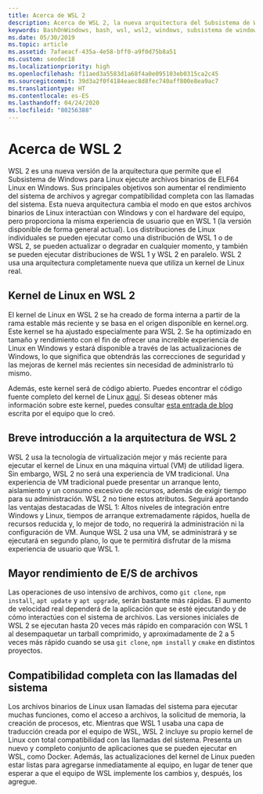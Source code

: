 ```yaml
---
title: Acerca de WSL 2
description: Acerca de WSL 2, la nueva arquitectura del Subsistema de Windows para Linux
keywords: BashOnWindows, bash, wsl, wsl2, windows, subsistema de windows para linux, subsistemawindows, ubuntu, debian, suse, windows 10, instalación
ms.date: 05/30/2019
ms.topic: article
ms.assetid: 7afaeacf-435a-4e58-bff0-a9f0d75b8a51
ms.custom: seodec18
ms.localizationpriority: high
ms.openlocfilehash: f11aed3a5583d1a68f4a0e095103eb0315ca2c45
ms.sourcegitcommit: 39d3a2f0f4184eaec8d8fec740aff800e8ea9ac7
ms.translationtype: HT
ms.contentlocale: es-ES
ms.lasthandoff: 04/24/2020
ms.locfileid: "80256388"
---
```

# <a name="about-wsl-2"></a>Acerca de WSL 2

WSL 2 es una nueva versión de la arquitectura que permite que el Subsistema de Windows para Linux ejecute archivos binarios de ELF64 Linux en Windows. Sus principales objetivos son aumentar el rendimiento del sistema de archivos y agregar compatibilidad completa con las llamadas del sistema. Esta nueva arquitectura cambia el modo en que estos archivos binarios de Linux interactúan con Windows y con el hardware del equipo, pero proporciona la misma experiencia de usuario que en WSL 1 (la versión disponible de forma general actual). Los distribuciones de Linux individuales se pueden ejecutar como una distribución de WSL 1 o de WSL 2, se pueden actualizar o degradar en cualquier momento, y también se pueden ejecutar distribuciones de WSL 1 y WSL 2 en paralelo. WSL 2 usa una arquitectura completamente nueva que utiliza un kernel de Linux real.

## <a name="linux-kernel-in-wsl-2"></a>Kernel de Linux en WSL 2

El kernel de Linux en WSL 2 se ha creado de forma interna a partir de la rama estable más reciente y se basa en el origen disponible en kernel.org. Este kernel se ha ajustado especialmente para WSL 2. Se ha optimizado en tamaño y rendimiento con el fin de ofrecer una increíble experiencia de Linux en Windows y estará disponible a través de las actualizaciones de Windows, lo que significa que obtendrás las correcciones de seguridad y las mejoras de kernel más recientes sin necesidad de administrarlo tú mismo.

Además, este kernel será de código abierto. Puedes encontrar el código fuente completo del kernel de Linux [aquí](https://github.com/microsoft/WSL2-Linux-Kernel). Si deseas obtener más información sobre este kernel, puedes consultar [esta entrada de blog](https://devblogs.microsoft.com/commandline/shipping-a-linux-kernel-with-windows/) escrita por el equipo que lo creó.

## <a name="brief-overview-of-the-wsl-2-architecture"></a>Breve introducción a la arquitectura de WSL 2

WSL 2 usa la tecnología de virtualización mejor y más reciente para ejecutar el kernel de Linux en una máquina virtual (VM) de utilidad ligera. Sin embargo, WSL 2 no será una experiencia de VM tradicional. Una experiencia de VM tradicional puede presentar un arranque lento, aislamiento y un consumo excesivo de recursos, además de exigir tiempo para su administración. WSL 2 no tiene estos atributos. Seguirá aportando las ventajas destacadas de WSL 1: Altos niveles de integración entre Windows y Linux, tiempos de arranque extremadamente rápidos, huella de recursos reducida y, lo mejor de todo, no requerirá la administración ni la configuración de VM. Aunque WSL 2 usa una VM, se administrará y se ejecutará en segundo plano, lo que te permitirá disfrutar de la misma experiencia de usuario que WSL 1.

## <a name="increased-file-io-performance"></a>Mayor rendimiento de E/S de archivos

Las operaciones de uso intensivo de archivos, como `git clone`, `npm install`, `apt update` y `apt upgrade`, serán bastante más rápidas. El aumento de velocidad real dependerá de la aplicación que se esté ejecutando y de cómo interactúes con el sistema de archivos. Las versiones iniciales de WSL 2 se ejecutan hasta 20 veces más rápido en comparación con WSL 1 al desempaquetar un tarball comprimido, y aproximadamente de 2 a 5 veces más rápido cuando se usa `git clone`, `npm install` y `cmake` en distintos proyectos.

## <a name="full-system-call-compatibility"></a>Compatibilidad completa con las llamadas del sistema

Los archivos binarios de Linux usan llamadas del sistema para ejecutar muchas funciones, como el acceso a archivos, la solicitud de memoria, la creación de procesos, etc. Mientras que WSL 1 usaba una capa de traducción creada por el equipo de WSL, WSL 2 incluye su propio kernel de Linux con total compatibilidad con las llamadas del sistema. Presenta un nuevo y completo conjunto de aplicaciones que se pueden ejecutar en WSL, como Docker. Además, las actualizaciones del kernel de Linux pueden estar listas para agregarse inmediatamente al equipo, en lugar de tener que esperar a que el equipo de WSL implemente los cambios y, después, los agregue.